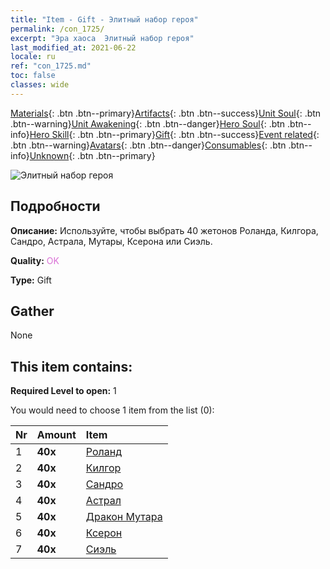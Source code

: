 ```yaml
---
title: "Item - Gift - Элитный набор героя"
permalink: /con_1725/
excerpt: "Эра хаоса  Элитный набор героя"
last_modified_at: 2021-06-22
locale: ru
ref: "con_1725.md"
toc: false
classes: wide
---
```

 [Materials](/ItemsRU/){: .btn .btn--primary}[Artifacts](/ItemsRU/Artifacts/){: .btn .btn--success}[Unit Soul](/ItemsRU/UnitSoul/){: .btn .btn--warning}[Unit Awakening](/ItemsRU/UnitAwakening/){: .btn .btn--danger}[Hero Soul](/ItemsRU/HeroSoul/){: .btn .btn--info}[Hero Skill](/ItemsRU/HeroSkill/){: .btn .btn--primary}[Gift](/ItemsRU/Gift/){: .btn .btn--success}[Event related](/ItemsRU/Events/){: .btn .btn--warning}[Avatars](/ItemsRU/Avatars/){: .btn .btn--danger}[Consumables](/ItemsRU/Consumables/){: .btn .btn--info}[Unknown](/ItemsRU/Unknown/){: .btn .btn--primary}

 ![Элитный набор героя](/images/t/i_907065.png)

## Подробности
 **Описание:** Используйте, чтобы выбрать 40 жетонов Роланда, Килгора, Сандро, Астрала, Мутары, Ксерона или Сиэль.

 **Quality:** <span style="color: #DA70D6">OK</span>

 **Type:** Gift

## Gather

  None

## This item contains:

 **Required Level to open:** 1

 You would need to choose 1 item from the list (0):

  | Nr | Amount |     Item    |
  |:---|:-------|:------------|
  | 1 |  **40x** | [Роланд](/ItemsRU/her_362/) |  | 
  | 2 |  **40x** | [Килгор](/ItemsRU/her_374/) |  | 
  | 3 |  **40x** | [Сандро](/ItemsRU/her_371/) |  | 
  | 4 |  **40x** | [Астрал](/ItemsRU/her_388/) |  | 
  | 5 |  **40x** | [Дракон Мутара](/ItemsRU/her_390/) |  | 
  | 6 |  **40x** | [Ксерон](/ItemsRU/her_383/) |  | 
  | 7 |  **40x** | [Сиэль](/ItemsRU/her_382/) |  | 
